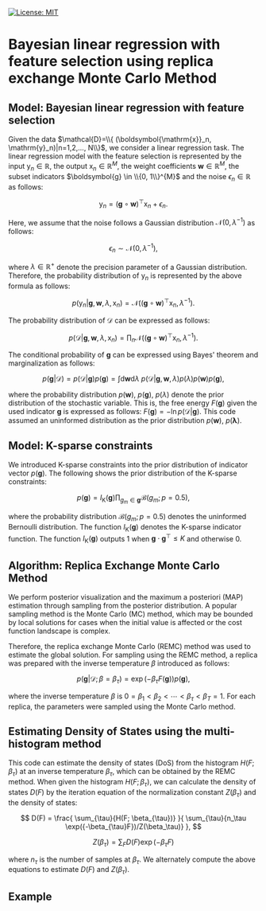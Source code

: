 [![License: MIT](https://img.shields.io/badge/License-MIT-yellow.svg)](https://opensource.org/licenses/MIT)

# Bayesian linear regression with feature selection using replica exchange Monte Carlo Method

## Model: Bayesian linear regression with feature selection

Given the data $\mathcal{D}=\\{ (\boldsymbol{\mathrm{x}}_n, \mathrm{y}_n)|n=1,2,..., N\\}$, we consider a linear regression task. The linear regression model with the feature selection is represented by the input $\mathrm{y}_n \in \mathbb{R}$, the output $\boldsymbol{\mathrm{x}}_n \in \mathbb{R}^{M}$, the weight coefficients $\boldsymbol{w} \in \mathbb{R}^{M}$, the subset indicators $\boldsymbol{g} \in \\{0, 1\\}^{M}$ and the noise $\epsilon_n \in \mathbb{R}$ as follows:

$$
\mathrm{y}_n = (\boldsymbol{g} \circ \boldsymbol{w})^{\top}\boldsymbol{\mathrm{x}}_n + \epsilon_n.
$$

Here, we assume that the noise follows a Gaussian distribution $\mathcal{N}(0, \lambda^{-1})$ as follows:

$$
\epsilon_n \sim \mathcal{N}(0, \lambda^{-1}),
$$

where $\lambda \in \mathbb{R}^{+}$ denote the precision parameter of a Gaussian distribution. Therefore, the probability distribution of $\mathrm{y}_n$ is represented by the above formula as follows:

$$
p(\mathrm{y}_n|\boldsymbol{g}, \boldsymbol{w}, \lambda, \boldsymbol{\mathrm{x}}_n) = \mathcal{N}\left ((\boldsymbol{g} \circ \boldsymbol{w})^{\top}\boldsymbol{\mathrm{x}}_n, \lambda^{-1} \right).
$$

The probability distribution of $\mathcal{D}$ can be expressed as follows:

$$
p(\mathcal{D}|\boldsymbol{g}, \boldsymbol{w}, \lambda, \boldsymbol{\mathrm{x}}_n) = \prod_n{\mathcal{N}\left ((\boldsymbol{g} \circ \boldsymbol{w})^{\top}\boldsymbol{\mathrm{x}}_n, \lambda^{-1} \right)}.
$$

The conditional probability of $\boldsymbol{g}$ can be expressed using Bayes' theorem and marginalization as follows:

$$
p(\boldsymbol{g} | \mathcal{D}) = p(\mathcal{D}|\boldsymbol{g}) p(\boldsymbol{g}) = \int \mathrm{d} \boldsymbol{w} \mathrm{d} \lambda \ p(\mathcal{D}|\boldsymbol{g}, \boldsymbol{w}, \lambda)p(\lambda)p(\boldsymbol{w})p(\boldsymbol{g}),
$$

where the probability distribution $p(\boldsymbol{w})$, $p(\boldsymbol{g})$, $p(\lambda)$ denote the prior distribution of the stochastic variable. This is, the free energy $F(\boldsymbol{g})$ given the used indicator $\boldsymbol{g}$ is expressed as follows: $F(\boldsymbol{g}) = -\ln{p(\mathcal{D}|\boldsymbol{g})}$. This code assumed an uninformed distribution as the prior distribution $p(\boldsymbol{w})$, $p(\boldsymbol{\lambda})$.

## Model: K-sparse constraints
We introduced K-sparse constraints into the prior distribution of indicator vector $p(\boldsymbol{g})$. The following shows the prior distribution of the K-sparse constraints:

$$
    p(\boldsymbol{g}) = I_{\mathrm{K}}(\boldsymbol{g})\prod_{g_m \in \boldsymbol{g}}{\mathcal{B}(g_m;p=0.5)},
$$

where the probability distribution $\mathcal{B}(g_m;p=0.5)$ denotes the uninformed Bernoulli distribution. The function $I_{\mathrm{K}}(\boldsymbol{g})$ denotes the K-sparse indicator function. The function $I_{\mathrm{K}}(\boldsymbol{g})$ outputs 1 when $\boldsymbol{g}\cdot\boldsymbol{g}^{\top} \leq K$ and otherwise 0.

## Algorithm: Replica Exchange Monte Carlo Method
We perform posterior visualization and the maximum a posteriori (MAP) estimation through sampling from the posterior distribution. A popular sampling method is the Monte Carlo (MC) method, which may be bounded by local solutions for cases when the initial value is affected or the cost function landscape is complex.

Therefore, the replica exchange Monte Carlo (REMC) method was used to estimate the global solution. For sampling using the REMC method, a replica was prepared with the inverse temperature $\beta$ introduced as follows:

$$
    p(\boldsymbol{g}|\mathcal{D};\beta=\beta_{\tau}) = \exp{ (-\beta_{\tau} F(\boldsymbol{g}) ) } p(\boldsymbol{g}),
$$

where the inverse temperature $\beta$ is $0 = \beta_1 < \beta_2 < \cdots < \beta_{\tau} < \beta_T = 1$. For each replica, the parameters were sampled using the Monte Carlo method.

## Estimating Density of States using the multi-histogram method
This code can estimate the density of states (DoS) from the histogram $H(F; \beta_{\tau})$ at an inverse temperature $\beta_{\tau}$, which can be obtained by the REMC method. When given the histogram $H(F; \beta_{\tau})$, we can calculate the density of states $D(F)$ by the iteration equation of the normalization constant $Z(\beta_\tau)$ and the density of states:

$$
D(F) = \frac{ \sum_{\tau}{H(F; \beta_{\tau})} }{ \sum_{\tau}{n_\tau \exp({-\beta_{\tau}F})/Z(\beta_\tau)} },
$$

$$
Z(\beta_\tau) = \sum_{F}{D(F)\exp({-\beta_{\tau}F})}
$$

where $n_\tau$ is the number of samples at $\beta_\tau$. We alternately compute the above equations to estimate $D(F)$ and $Z(\beta_\tau)$.

## Example

